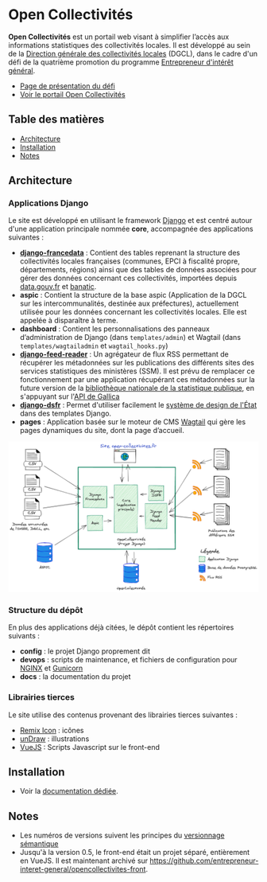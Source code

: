 # Open Collectivités
<img align="right" width="250" src="open-collectivites.png?raw=true" title="Open Collectivités" alt="" />


**Open Collectivités** est un portail web visant à simplifier l’accès aux informations statistiques des collectivités locales. Il est développé au sein de la [Direction générale des collectivités locales](https://www.collectivites-locales.gouv.fr/) (DGCL), dans le cadre d'un défi de la quatrième promotion du programme [Entrepreneur d'intérêt général](https://entrepreneur-interet-general.etalab.gouv.fr/).

- [Page de présentation du défi](https://entrepreneur-interet-general.etalab.gouv.fr/defis/2020/open-collectivites.html)
- [Voir le portail Open Collectivités](https://www.open-collectivites.fr)

## Table des matières
* [Architecture](#architecture)
* [Installation](#installation)
* [Notes](#notes)

<a name="architecture"></a>
## Architecture
### Applications Django
Le site est développé en utilisant le framework [Django](https://www.djangoproject.com/) et est centré autour d'une application principale nommée **core**, accompagnée des applications suivantes :

- **[django-francedata](https://github.com/entrepreneur-interet-general/django-francedata/)** : Contient des tables reprenant la structure des collectivités locales françaises (communes, EPCI à fiscalité propre, départements, régions) ainsi que des tables de données associées pour gérer des données concernant ces collectivités, importées depuis [data.gouv.fr](https://www.data.gouv.fr/fr/) et [banatic](https://www.banatic.interieur.gouv.fr/V5/accueil/index.php).
- **aspic** : Contient la structure de la base aspic (Application de la DGCL sur les intercommunalités, destinée aux préfectures), actuellement utilisée pour les données concernant les collectivités locales. Elle est appelée à disparaître à terme.
- **dashboard** : Contient les personnalisations des panneaux d’administration de Django (dans `templates/admin`) et Wagtail (dans `templates/wagtailadmin` et `wagtail_hooks.py`)
- **[django-feed-reader](https://github.com/Ash-Crow/django-feed-reader)** : Un agrégateur de flux RSS permettant de récupérer les métadonnées sur les publications des différents sites des services statistiques des ministères (SSM). Il est prévu de remplacer ce fonctionnement par une application récupérant ces métadonnées sur la future version de la [bibliothèque nationale de la statistique publique](https://www.insee.fr/fr/information/1303569), en s'appuyant sur l'[API de Gallica](https://api.bnf.fr/fr/api-gallica-de-recherche)
- **[django-dsfr](https://github.com/entrepreneur-interet-general/django-dsfr)** : Permet d'utiliser facilement le [système de design de l'État](https://www.systeme-de-design.gouv.fr/) dans des templates Django.
- **pages** : Application basée sur le moteur de CMS [Wagtail](https://wagtail.io/) qui gère les pages dynamiques du site, dont la page d’accueil.

![Application schema](docs/oc-app-schema.png?raw=true "Application schema")

### Structure du dépôt
En plus des applications déjà citées, le dépôt contient les répertoires suivants :
- **config** : le projet Django proprement dit
- **devops** : scripts de maintenance, et fichiers de configuration pour [NGINX](https://www.nginx.com/) et [Gunicorn](https://gunicorn.org/)
- **docs** : la documentation du projet

### Librairies tierces
Le site utilise des contenus provenant des librairies tierces suivantes :
- [Remix Icon](https://remixicon.com/) : icônes
- [unDraw](https://undraw.co/) : illustrations
- [VueJS](https://vuejs.org/) : Scripts Javascript sur le front-end

<a name="installation"></a>
## Installation
- Voir la [documentation dédiée](INSTALL.md).

<a name="notes"></a>
## Notes
- Les numéros de versions suivent les principes du [versionnage sémantique](https://semver.org/)
- Jusqu'à la version 0.5, le front-end était un projet séparé, entièrement en VueJS. Il est maintenant archivé sur https://github.com/entrepreneur-interet-general/opencollectivites-front.
